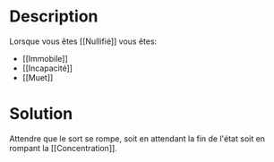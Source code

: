 # Description
Lorsque vous êtes [[Nullifié]] vous êtes:
- [[Immobile]]
- [[Incapacité]]
- [[Muet]]
# Solution
Attendre que le sort se rompe, soit en attendant la fin de l'état soit en rompant la [[Concentration]].
